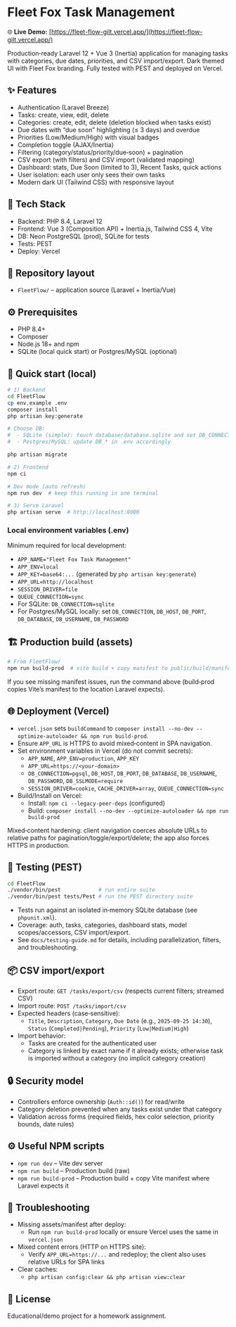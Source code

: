 # Fleet Fox Task Management

🌐 **Live Demo:** [https://fleet-flow-gilt.vercel.app/](https://fleet-flow-gilt.vercel.app/)

Production‑ready Laravel 12 + Vue 3 (Inertia) application for managing tasks with categories, due dates, priorities, and CSV import/export. Dark themed UI with Fleet Fox branding. Fully tested with PEST and deployed on Vercel.


## ✨ Features
- Authentication (Laravel Breeze)
- Tasks: create, view, edit, delete
- Categories: create, edit, delete (deletion blocked when tasks exist)
- Due dates with “due soon” highlighting (≤ 3 days) and overdue
- Priorities (Low/Medium/High) with visual badges
- Completion toggle (AJAX/Inertia)
- Filtering (category/status/priority/due‑soon) + pagination
- CSV export (with filters) and CSV import (validated mapping)
- Dashboard: stats, Due Soon (limited to 3), Recent Tasks, quick actions
- User isolation: each user only sees their own tasks
- Modern dark UI (Tailwind CSS) with responsive layout

## 🧱 Tech Stack
- Backend: PHP 8.4, Laravel 12
- Frontend: Vue 3 (Composition API) + Inertia.js, Tailwind CSS 4, Vite
- DB: Neon PostgreSQL (prod), SQLite for tests
- Tests: PEST
- Deploy: Vercel

## 📂 Repository layout
- `FleetFlow/` – application source (Laravel + Inertia/Vue)

## ⚙️ Prerequisites
- PHP 8.4+
- Composer
- Node.js 18+ and npm
- SQLite (local quick start) or Postgres/MySQL (optional)

## 🚀 Quick start (local)
```bash
# 1) Backend
cd FleetFlow
cp env.example .env
composer install
php artisan key:generate

# Choose DB:
#  - SQLite (simple): touch database/database.sqlite and set DB_CONNECTION=sqlite
#  - Postgres/MySQL: update DB_* in .env accordingly

php artisan migrate

# 2) Frontend
npm ci

# Dev mode (auto refresh)
npm run dev  # keep this running in one terminal

# 3) Serve Laravel
php artisan serve  # http://localhost:8000
```

### Local environment variables (.env)
Minimum required for local development:
- `APP_NAME="Fleet Fox Task Management"`
- `APP_ENV=local`
- `APP_KEY=base64:...` (generated by `php artisan key:generate`)
- `APP_URL=http://localhost`
- `SESSION_DRIVER=file`
- `QUEUE_CONNECTION=sync`
- For SQLite: `DB_CONNECTION=sqlite`
- For Postgres/MySQL locally: set `DB_CONNECTION`, `DB_HOST`, `DB_PORT`, `DB_DATABASE`, `DB_USERNAME`, `DB_PASSWORD`

## 🏗️ Production build (assets)
```bash
# From FleetFlow/
npm run build-prod  # vite build + copy manifest to public/build/manifest.json
```
If you see missing manifest issues, run the command above (build‑prod copies Vite’s manifest to the location Laravel expects).

## 🌐 Deployment (Vercel)
- `vercel.json` sets `buildCommand` to `composer install --no-dev --optimize-autoloader && npm run build-prod`.
- Ensure `APP_URL` is HTTPS to avoid mixed‑content in SPA navigation.
- Set environment variables in Vercel (do not commit secrets):
  - `APP_NAME`, `APP_ENV=production`, `APP_KEY`
  - `APP_URL=https://<your-domain>`
  - `DB_CONNECTION=pgsql`, `DB_HOST`, `DB_PORT`, `DB_DATABASE`, `DB_USERNAME`, `DB_PASSWORD`, `DB_SSLMODE=require`
  - `SESSION_DRIVER=cookie`, `CACHE_DRIVER=array`, `QUEUE_CONNECTION=sync`
- Build/Install on Vercel:
  - Install: `npm ci --legacy-peer-deps` (configured)
  - Build: `composer install --no-dev --optimize-autoloader && npm run build-prod`

Mixed‑content hardening: client navigation coerces absolute URLs to relative paths for pagination/toggle/export/delete; the app also forces HTTPS in production.

## 🧪 Testing (PEST)
```bash
cd FleetFlow
./vendor/bin/pest            # run entire suite
./vendor/bin/pest tests/Pest # run the PEST directory suite
```
- Tests run against an isolated in‑memory SQLite database (see `phpunit.xml`).
- Coverage: auth, tasks, categories, dashboard stats, model scopes/accessors, CSV import/export.
- See `docs/testing-guide.md` for details, including parallelization, filters, and troubleshooting.

## 📦 CSV import/export
- Export route: `GET /tasks/export/csv` (respects current filters; streamed CSV)
- Import route: `POST /tasks/import/csv`
- Expected headers (case‑sensitive):
  - `Title`, `Description`, `Category`, `Due Date` (e.g., `2025-09-25 14:30`), `Status` (`Completed|Pending`), `Priority` (`Low|Medium|High`)
- Import behavior:
  - Tasks are created for the authenticated user
  - Category is linked by exact name if it already exists; otherwise task is imported without a category (no implicit category creation)

## 🔒 Security model
- Controllers enforce ownership (`Auth::id()`) for read/write
- Category deletion prevented when any tasks exist under that category
- Validation across forms (required fields, hex color selection, priority bounds, date rules)



## ⚙️ Useful NPM scripts
- `npm run dev` – Vite dev server
- `npm run build` – Production build (raw)
- `npm run build-prod` – Production build + copy Vite manifest where Laravel expects it

## 🧰 Troubleshooting
- Missing assets/manifest after deploy:
  - Run `npm run build-prod` locally or ensure Vercel uses the same in `vercel.json`
- Mixed content errors (HTTP on HTTPS site):
  - Verify `APP_URL=https://...` and redeploy; the client also uses relative URLs for SPA links
- Clear caches:
  - `php artisan config:clear && php artisan view:clear`

## 📜 License
Educational/demo project for a homework assignment.
